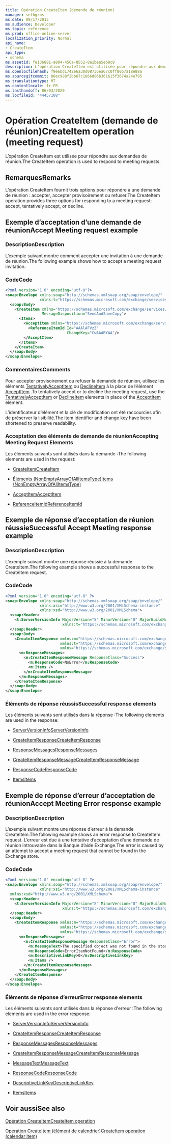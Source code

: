 ```yaml
---
title: Opération CreateItem (demande de réunion)
manager: sethgros
ms.date: 09/17/2015
ms.audience: Developer
ms.topic: reference
ms.prod: office-online-server
localization_priority: Normal
api_name:
- CreateItem
api_type:
- schema
ms.assetid: fe136881-a804-456a-8552-8a1bea5eb9c8
description: L’opération CreateItem est utilisée pour répondre aux demandes de réunion.
ms.openlocfilehash: f9e6bd1742e6a30d08736ea67c0ff80b7a18e88a
ms.sourcegitcommit: 88ec988f2bb67c1866d06b361615f3674a24e795
ms.translationtype: MT
ms.contentlocale: fr-FR
ms.lasthandoff: 06/03/2020
ms.locfileid: "44457108"
---
```

# <a name="createitem-operation-meeting-request"></a><span data-ttu-id="3576d-103">Opération CreateItem (demande de réunion)</span><span class="sxs-lookup"><span data-stu-id="3576d-103">CreateItem operation (meeting request)</span></span>

<span data-ttu-id="3576d-104">L’opération CreateItem est utilisée pour répondre aux demandes de réunion.</span><span class="sxs-lookup"><span data-stu-id="3576d-104">The CreateItem operation is used to respond to meeting requests.</span></span>
  
## <a name="remarks"></a><span data-ttu-id="3576d-105">Remarques</span><span class="sxs-lookup"><span data-stu-id="3576d-105">Remarks</span></span>

<span data-ttu-id="3576d-106">L’opération CreateItem fournit trois options pour répondre à une demande de réunion : accepter, accepter provisoirement ou refuser.</span><span class="sxs-lookup"><span data-stu-id="3576d-106">The CreateItem operation provides three options for responding to a meeting request: accept, tentatively accept, or decline.</span></span> 
  
## <a name="accept-meeting-request-example"></a><span data-ttu-id="3576d-107">Exemple d’acceptation d’une demande de réunion</span><span class="sxs-lookup"><span data-stu-id="3576d-107">Accept Meeting request example</span></span>

### <a name="description"></a><span data-ttu-id="3576d-108">Description</span><span class="sxs-lookup"><span data-stu-id="3576d-108">Description</span></span>

<span data-ttu-id="3576d-109">L’exemple suivant montre comment accepter une invitation à une demande de réunion.</span><span class="sxs-lookup"><span data-stu-id="3576d-109">The following example shows how to accept a meeting request invitation.</span></span>
  
### <a name="code"></a><span data-ttu-id="3576d-110">Code</span><span class="sxs-lookup"><span data-stu-id="3576d-110">Code</span></span>

```XML
<?xml version="1.0" encoding="utf-8"?>
<soap:Envelope xmlns:soap="http://schemas.xmlsoap.org/soap/envelope/"
               xmlns:t="https://schemas.microsoft.com/exchange/services/2006/types">
  <soap:Body>
    <CreateItem xmlns="https://schemas.microsoft.com/exchange/services/2006/messages"
                MessageDisposition="SendAndSaveCopy">
      <Items>
        <AcceptItem xmlns="https://schemas.microsoft.com/exchange/services/2006/types">
          <ReferenceItemId Id="AAAlAFVzZ"
                           ChangeKey="CwAAABYAA"/>
        </AcceptItem>
      </Items>
    </CreateItem>
  </soap:Body>
</soap:Envelope>
```

### <a name="comments"></a><span data-ttu-id="3576d-111">Commentaires</span><span class="sxs-lookup"><span data-stu-id="3576d-111">Comments</span></span>

<span data-ttu-id="3576d-112">Pour accepter provisoirement ou refuser la demande de réunion, utilisez les éléments [TentativelyAcceptItem](tentativelyacceptitem.md) ou [DeclineItem](declineitem.md) à la place de l’élément [AcceptItem](acceptitem.md) .</span><span class="sxs-lookup"><span data-stu-id="3576d-112">To tentatively accept or to decline the meeting request, use the [TentativelyAcceptItem](tentativelyacceptitem.md) or [DeclineItem](declineitem.md) elements in place of the [AcceptItem](acceptitem.md) element.</span></span> 
  
<span data-ttu-id="3576d-113">L’identificateur d’élément et la clé de modification ont été raccourcies afin de préserver la lisibilité.</span><span class="sxs-lookup"><span data-stu-id="3576d-113">The item identifier and change key have been shortened to preserve readability.</span></span>
  
### <a name="accepting-meeting-request-elements"></a><span data-ttu-id="3576d-114">Acceptation des éléments de demande de réunion</span><span class="sxs-lookup"><span data-stu-id="3576d-114">Accepting Meeting Request Elements</span></span>

<span data-ttu-id="3576d-115">Les éléments suivants sont utilisés dans la demande :</span><span class="sxs-lookup"><span data-stu-id="3576d-115">The following elements are used in the request:</span></span>
  
- [<span data-ttu-id="3576d-116">CreateItem</span><span class="sxs-lookup"><span data-stu-id="3576d-116">CreateItem</span></span>](createitem.md)
    
- [<span data-ttu-id="3576d-117">Éléments (NonEmptyArrayOfAllItemsType)</span><span class="sxs-lookup"><span data-stu-id="3576d-117">Items (NonEmptyArrayOfAllItemsType)</span></span>](items-nonemptyarrayofallitemstype.md)
    
- [<span data-ttu-id="3576d-118">AcceptItem</span><span class="sxs-lookup"><span data-stu-id="3576d-118">AcceptItem</span></span>](acceptitem.md)
    
- [<span data-ttu-id="3576d-119">ReferenceItemId</span><span class="sxs-lookup"><span data-stu-id="3576d-119">ReferenceItemId</span></span>](referenceitemid.md)
    
## <a name="successful-accept-meeting-response-example"></a><span data-ttu-id="3576d-120">Exemple de réponse d’acceptation de réunion réussie</span><span class="sxs-lookup"><span data-stu-id="3576d-120">Successful Accept Meeting response example</span></span>

### <a name="description"></a><span data-ttu-id="3576d-121">Description</span><span class="sxs-lookup"><span data-stu-id="3576d-121">Description</span></span>

<span data-ttu-id="3576d-122">L’exemple suivant montre une réponse réussie à la demande CreateItem.</span><span class="sxs-lookup"><span data-stu-id="3576d-122">The following example shows a successful response to the CreateItem request.</span></span>
  
### <a name="code"></a><span data-ttu-id="3576d-123">Code</span><span class="sxs-lookup"><span data-stu-id="3576d-123">Code</span></span>

```XML
<?xml version="1.0" encoding="utf-8" ?>
<soap:Envelope xmlns:soap="http://schemas.xmlsoap.org/soap/envelope/" 
               xmlns:xsi="http://www.w3.org/2001/XMLSchema-instance" 
               xmlns:xsd="http://www.w3.org/2001/XMLSchema">
  <soap:Header>
    <t:ServerVersionInfo MajorVersion="8" MinorVersion="0" MajorBuildNumber="685" MinorBuildNumber="8" 
                         xmlns:t="https://schemas.microsoft.com/exchange/services/2006/types" />
  </soap:Header>
  <soap:Body>
    <CreateItemResponse xmlns:m="https://schemas.microsoft.com/exchange/services/2006/messages" 
                        xmlns:t="https://schemas.microsoft.com/exchange/services/2006/types" 
                        xmlns="https://schemas.microsoft.com/exchange/services/2006/messages">
      <m:ResponseMessages>
        <m:CreateItemResponseMessage ResponseClass="Success">
          <m:ResponseCode>NoError</m:ResponseCode>
          <m:Items />
        </m:CreateItemResponseMessage>
      </m:ResponseMessages>
    </CreateItemResponse>
  </soap:Body>
</soap:Envelope>
```

### <a name="successful-response-elements"></a><span data-ttu-id="3576d-124">Éléments de réponse réussis</span><span class="sxs-lookup"><span data-stu-id="3576d-124">Successful response elements</span></span>

<span data-ttu-id="3576d-125">Les éléments suivants sont utilisés dans la réponse :</span><span class="sxs-lookup"><span data-stu-id="3576d-125">The following elements are used in the response:</span></span>
  
- [<span data-ttu-id="3576d-126">ServerVersionInfo</span><span class="sxs-lookup"><span data-stu-id="3576d-126">ServerVersionInfo</span></span>](serverversioninfo.md)
    
- [<span data-ttu-id="3576d-127">CreateItemResponse</span><span class="sxs-lookup"><span data-stu-id="3576d-127">CreateItemResponse</span></span>](createitemresponse.md)
    
- [<span data-ttu-id="3576d-128">ResponseMessages</span><span class="sxs-lookup"><span data-stu-id="3576d-128">ResponseMessages</span></span>](responsemessages.md)
    
- [<span data-ttu-id="3576d-129">CreateItemResponseMessage</span><span class="sxs-lookup"><span data-stu-id="3576d-129">CreateItemResponseMessage</span></span>](createitemresponsemessage.md)
    
- [<span data-ttu-id="3576d-130">ResponseCode</span><span class="sxs-lookup"><span data-stu-id="3576d-130">ResponseCode</span></span>](responsecode.md)
    
- [<span data-ttu-id="3576d-131">Items</span><span class="sxs-lookup"><span data-stu-id="3576d-131">Items</span></span>](items.md)
    
## <a name="accept-meeting-error-response-example"></a><span data-ttu-id="3576d-132">Exemple de réponse d’erreur d’acceptation de réunion</span><span class="sxs-lookup"><span data-stu-id="3576d-132">Accept Meeting Error response example</span></span>

### <a name="description"></a><span data-ttu-id="3576d-133">Description</span><span class="sxs-lookup"><span data-stu-id="3576d-133">Description</span></span>

<span data-ttu-id="3576d-134">L’exemple suivant montre une réponse d’erreur à la demande CreateItem.</span><span class="sxs-lookup"><span data-stu-id="3576d-134">The following example shows an error response to CreateItem request.</span></span> <span data-ttu-id="3576d-135">L’erreur est due à une tentative d’acceptation d’une demande de réunion introuvable dans la Banque d’aide Exchange.</span><span class="sxs-lookup"><span data-stu-id="3576d-135">The error is caused by an attempt to accept a meeting request that cannot be found in the Exchange store.</span></span>
  
### <a name="code"></a><span data-ttu-id="3576d-136">Code</span><span class="sxs-lookup"><span data-stu-id="3576d-136">Code</span></span>

```XML
<?xml version="1.0" encoding="utf-8" ?>
<soap:Envelope xmlns:soap="http://schemas.xmlsoap.org/soap/envelope/" 
               xmlns:xsi="http://www.w3.org/2001/XMLSchema-instance" 
  xmlns:xsd="http://www.w3.org/2001/XMLSchema">
  <soap:Header>
    <t:ServerVersionInfo MajorVersion="8" MinorVersion="0" MajorBuildNumber="685" MinorBuildNumber="8" 
                         xmlns:t="https://schemas.microsoft.com/exchange/services/2006/types" />
  </soap:Header>
  <soap:Body>
    <CreateItemResponse xmlns:m="https://schemas.microsoft.com/exchange/services/2006/messages" 
                        xmlns:t="https://schemas.microsoft.com/exchange/services/2006/types" 
                        xmlns="https://schemas.microsoft.com/exchange/services/2006/messages">
      <m:ResponseMessages>
        <m:CreateItemResponseMessage ResponseClass="Error">
          <m:MessageText>The specified object was not found in the store.</m:MessageText>
          <m:ResponseCode>ErrorItemNotFound</m:ResponseCode>
          <m:DescriptiveLinkKey>0</m:DescriptiveLinkKey>
          <m:Items />
        </m:CreateItemResponseMessage>
      </m:ResponseMessages>
    </CreateItemResponse>
  </soap:Body>
</soap:Envelope>
```

### <a name="error-response-elements"></a><span data-ttu-id="3576d-137">Éléments de réponse d’erreur</span><span class="sxs-lookup"><span data-stu-id="3576d-137">Error response elements</span></span>

<span data-ttu-id="3576d-138">Les éléments suivants sont utilisés dans la réponse d'erreur :</span><span class="sxs-lookup"><span data-stu-id="3576d-138">The following elements are used in the error response:</span></span>
  
- [<span data-ttu-id="3576d-139">ServerVersionInfo</span><span class="sxs-lookup"><span data-stu-id="3576d-139">ServerVersionInfo</span></span>](serverversioninfo.md)
    
- [<span data-ttu-id="3576d-140">CreateItemResponse</span><span class="sxs-lookup"><span data-stu-id="3576d-140">CreateItemResponse</span></span>](createitemresponse.md)
    
- [<span data-ttu-id="3576d-141">ResponseMessages</span><span class="sxs-lookup"><span data-stu-id="3576d-141">ResponseMessages</span></span>](responsemessages.md)
    
- [<span data-ttu-id="3576d-142">CreateItemResponseMessage</span><span class="sxs-lookup"><span data-stu-id="3576d-142">CreateItemResponseMessage</span></span>](createitemresponsemessage.md)
    
- [<span data-ttu-id="3576d-143">MessageText</span><span class="sxs-lookup"><span data-stu-id="3576d-143">MessageText</span></span>](messagetext.md)
    
- [<span data-ttu-id="3576d-144">ResponseCode</span><span class="sxs-lookup"><span data-stu-id="3576d-144">ResponseCode</span></span>](responsecode.md)
    
- [<span data-ttu-id="3576d-145">DescriptiveLinkKey</span><span class="sxs-lookup"><span data-stu-id="3576d-145">DescriptiveLinkKey</span></span>](descriptivelinkkey.md)
    
- [<span data-ttu-id="3576d-146">Items</span><span class="sxs-lookup"><span data-stu-id="3576d-146">Items</span></span>](items.md)
    
## <a name="see-also"></a><span data-ttu-id="3576d-147">Voir aussi</span><span class="sxs-lookup"><span data-stu-id="3576d-147">See also</span></span>



[<span data-ttu-id="3576d-148">Opération CreateItem</span><span class="sxs-lookup"><span data-stu-id="3576d-148">CreateItem operation</span></span>](createitem-operation.md)
  
[<span data-ttu-id="3576d-149">Opération CreateItem (élément de calendrier)</span><span class="sxs-lookup"><span data-stu-id="3576d-149">CreateItem operation (calendar item)</span></span>](createitem-operation-calendar-item.md)

